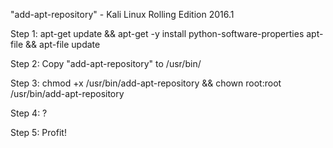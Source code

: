 "add-apt-repository" - Kali Linux Rolling Edition 2016.1

Step 1: apt-get update && apt-get -y install python-software-properties apt-file && apt-file update

Step 2: Copy "add-apt-repository" to /usr/bin/

Step 3: chmod +x /usr/bin/add-apt-repository && chown root:root /usr/bin/add-apt-repository

Step 4: ?

Step 5: Profit!
